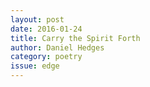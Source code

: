 ```yaml
---
layout: post 
date: 2016-01-24
title: Carry the Spirit Forth
author: Daniel Hedges
category: poetry
issue: edge
---
```

